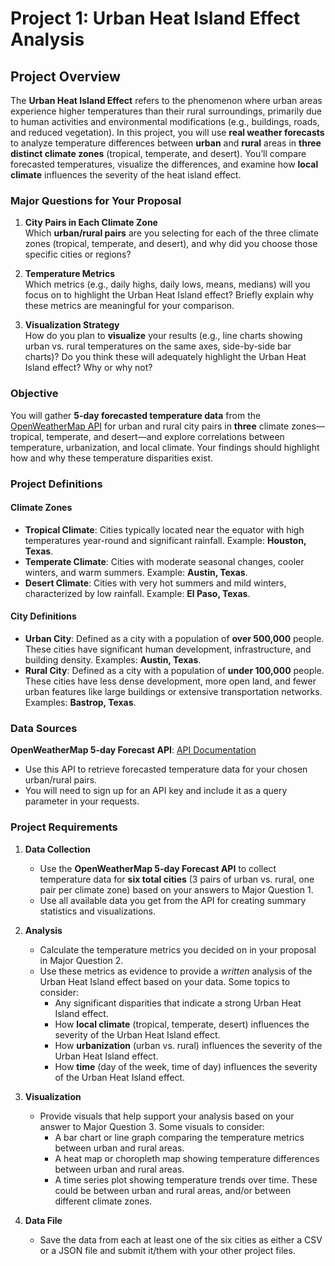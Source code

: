 # Project 1: Urban Heat Island Effect Analysis

## **Project Overview**
The **Urban Heat Island Effect** refers to the phenomenon where urban areas experience higher temperatures than their rural surroundings, primarily due to human activities and environmental modifications (e.g., buildings, roads, and reduced vegetation). In this project, you will use **real weather forecasts** to analyze temperature differences between **urban** and **rural** areas in **three distinct climate zones** (tropical, temperate, and desert). You’ll compare forecasted temperatures, visualize the differences, and examine how **local climate** influences the severity of the heat island effect.

### **Major Questions for Your Proposal**

1. **City Pairs in Each Climate Zone**  
   Which **urban/rural pairs** are you selecting for each of the three climate zones (tropical, temperate, and desert), and why did you choose those specific cities or regions?

2. **Temperature Metrics**  
   Which metrics (e.g., daily highs, daily lows, means, medians) will you focus on to highlight the Urban Heat Island effect? Briefly explain why these metrics are meaningful for your comparison.

3. **Visualization Strategy**  
   How do you plan to **visualize** your results (e.g., line charts showing urban vs. rural temperatures on the same axes, side-by-side bar charts)? Do you think these will adequately highlight the Urban Heat Island effect? Why or why not?

### **Objective**
You will gather **5-day forecasted temperature data** from the [OpenWeatherMap API](https://openweathermap.org/forecast5) for urban and rural city pairs in **three** climate zones—tropical, temperate, and desert—and explore correlations between temperature, urbanization, and local climate. Your findings should highlight how and why these temperature disparities exist.

### **Project Definitions**

#### **Climate Zones**
- **Tropical Climate**: Cities typically located near the equator with high temperatures year-round and significant rainfall. Example: **Houston, Texas**.
- **Temperate Climate**: Cities with moderate seasonal changes, cooler winters, and warm summers. Example: **Austin, Texas**.
- **Desert Climate**: Cities with very hot summers and mild winters, characterized by low rainfall. Example: **El Paso, Texas**.
  
#### **City Definitions**
  - **Urban City**: Defined as a city with a population of **over 500,000** people. These cities have significant human development, infrastructure, and building density. Examples: **Austin, Texas**.
  - **Rural City**: Defined as a city with a population of **under 100,000** people. These cities have less dense development, more open land, and fewer urban features like large buildings or extensive transportation networks. Examples: **Bastrop, Texas**.

### **Data Sources**
**OpenWeatherMap 5-day Forecast API**: [API Documentation](https://openweathermap.org/forecast5)
- Use this API to retrieve forecasted temperature data for your chosen urban/rural pairs.  
- You will need to sign up for an API key and include it as a query parameter in your requests.  

### **Project Requirements**
1. **Data Collection**
   - Use the **OpenWeatherMap 5-day Forecast API** to collect temperature data for **six total cities** (3 pairs of urban vs. rural, one pair per climate zone) based on your answers to Major Question 1.
   - Use all available data you get from the API for creating summary statistics and visualizations.

2. **Analysis**
   - Calculate the temperature metrics you decided on in your proposal in Major Question 2.
   - Use these metrics as evidence to provide a _written_ analysis of the Urban Heat Island effect based on your data. Some topics to consider: 
      - Any significant disparities that indicate a strong Urban Heat Island effect.
      - How **local climate** (tropical, temperate, desert) influences the severity of the Urban Heat Island effect.
      - How **urbanization** (urban vs. rural) influences the severity of the Urban Heat Island effect.
      - How **time** (day of the week, time of day) influences the severity of the Urban Heat Island effect.

3. **Visualization**
   - Provide visuals that help support your analysis based on your answer to Major Question 3. Some visuals to consider: 
      - A bar chart or line graph comparing the temperature metrics between urban and rural areas.
      - A heat map or choropleth map showing temperature differences between urban and rural areas.
      - A time series plot showing temperature trends over time. These could be between urban and rural areas, and/or between different climate zones.

4. **Data File**
   - Save the data from each at least one of the six cities as either a CSV or a JSON file and submit it/them with your other project files.